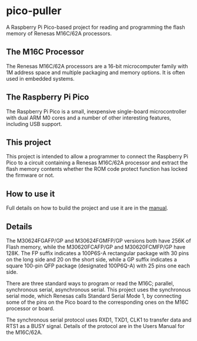 # pico-puller

A Raspberry Pi Pico-based project for reading and programming the flash memory of Renesas M16C/62A processors.

## The M16C Processor

The Renesas M16C/62A processors are a 16-bit microcomputer family with 1M address space and multiple packaging and memory options.  It is often used in embedded systems.

## The Raspberry Pi Pico

The Raspberry Pi Pico is a small, inexpensive single-board microcontroller with dual ARM M0 cores and a number of other interesting features, including USB support.

## This project

This project is intended to allow a programmer to connect the Raspberry Pi Pico to a circuit containing a Renesas M16C/62A processor and extract the flash memory contents whether the ROM code protect function has locked the firmware or not.

## How to use it

Full details on how to build the project and use it are in the [manual](https://github.com/beroset/pico-puller/releases/download/v1.0/refman.pdf).

## Details 

The M30624FGAFP/GP and M30624FGMFP/GP versions both have 256K of Flash memory, while the M30620FCAFP/GP and M30620FCMFP/GP have 128K.  The FP suffix indicates a 100P6S-A rectangular package with 30 pins on the long side and 20 on the short side, while a GP suffix indicates a square 100-pin QFP package (designated 100P6Q-A) with 25 pins one each side.

There are three standard ways to program or read the M16C; parallel, synchronous serial, asynchronous serial.  This project uses the synchronous serial mode, which Renesas calls Standard Serial Mode 1, by connecting some of the pins on the Pico board to the corresponding ones on the M16C processor or board.  

The synchronous serial protocol uses RXD1, TXD1, CLK1 to transfer data and RTS1 as a BUSY signal. Details of the protocol are in the Users Manual for the M16C/62A. 
